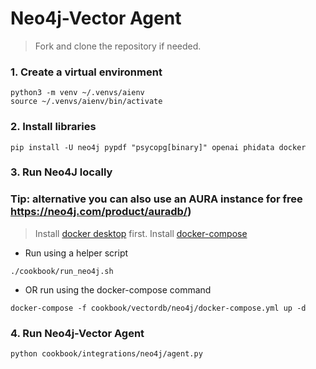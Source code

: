 # Neo4j-Vector Agent

> Fork and clone the repository if needed.

### 1. Create a virtual environment

```shell
python3 -m venv ~/.venvs/aienv
source ~/.venvs/aienv/bin/activate
```

### 2. Install libraries

```shell
pip install -U neo4j pypdf "psycopg[binary]" openai phidata docker
```

### 3. Run Neo4J locally
### Tip: alternative you can also use an AURA instance for free https://neo4j.com/product/auradb/)

> Install [docker desktop](https://docs.docker.com/desktop/install/) first.
> Install [docker-compose](https://docs.docker.com/compose/install/)

- Run using a helper script

```shell
./cookbook/run_neo4j.sh
```

- OR run using the docker-compose command

```shell
docker-compose -f cookbook/vectordb/neo4j/docker-compose.yml up -d
```

### 4. Run Neo4j-Vector Agent

```shell
python cookbook/integrations/neo4j/agent.py
```
